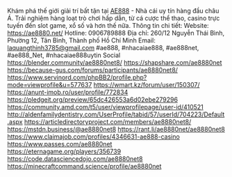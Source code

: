 Khám phá thế giới giải trí bất tận tại <a href="https://ae8880.net/">AE888</a> - Nhà cái uy tín hàng đầu châu Á. Trải nghiệm hàng loạt trò chơi hấp dẫn, từ cá cược thể thao, casino trực tuyến đến slot game, xổ số và hơn thế nữa.
Thông tin chi tiết:
Website: <a href="https://ae8880.net/">https://ae8880.net/</a>
Hotline: 0906789888
Địa chỉ: 260/12 Nguyễn Thái Bình, Phường 12, Tân Bình, Thành phố Hồ Chí Minh
Email: laquangthinh3785@gmail.com
#ae888, #nhacaiae888, #ae888net, #ae888_Net, #nhacaiae888uytin
Social
<a href="https://blender.community/ae8880net8/">https://blender.community/ae8880net8/</a>
<a href="https://shapshare.com/ae8880net">https://shapshare.com/ae8880net</a>
<a href="https://because-gus.com/forums/participants/ae8880net8/">https://because-gus.com/forums/participants/ae8880net8/</a>
<a href="https://www.servinord.com/phpBB2/profile.php?mode=viewprofile&u=577637">https://www.servinord.com/phpBB2/profile.php?mode=viewprofile&u=577637</a>
<a href="https://wmart.kz/forum/user/150307/">https://wmart.kz/forum/user/150307/</a>
<a href="https://anunt-imob.ro/user/profile/772834">https://anunt-imob.ro/user/profile/772834</a>
<a href="https://pledgeit.org/preview/65dc426553a6d02ebe279296">https://pledgeit.org/preview/65dc426553a6d02ebe279296</a>
<a href="https://community.amd.com/t5/user/viewprofilepage/user-id/410521">https://community.amd.com/t5/user/viewprofilepage/user-id/410521</a>
<a href="http://aldenfamilydentistry.com/UserProfile/tabid/57/userId/704223/Default.aspx">http://aldenfamilydentistry.com/UserProfile/tabid/57/userId/704223/Default.aspx</a>
<a href="https://articledirectoryproject.com/members/ae8880net8/">https://articledirectoryproject.com/members/ae8880net8/</a>
<a href="https://mstdn.business/@ae8880net8">https://mstdn.business/@ae8880net8</a>
<a href="https://rant.li/ae8880net/ae8880net8">https://rant.li/ae8880net/ae8880net8</a>
<a href="https://www.claimajob.com/profiles/4346631-ae888-casino">https://www.claimajob.com/profiles/4346631-ae888-casino</a>
<a href="https://www.passes.com/ae8880net">https://www.passes.com/ae8880net</a>
<a href="https://eternagame.org/players/356739">https://eternagame.org/players/356739</a>
<a href="https://code.datasciencedojo.com/ae8880net8">https://code.datasciencedojo.com/ae8880net8</a>
<a href="https://minecraftcommand.science/profile/ae8880net">https://minecraftcommand.science/profile/ae8880net</a>
